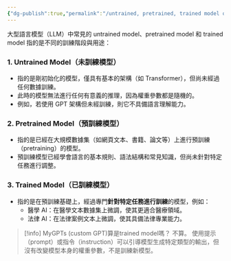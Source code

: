 ```yaml
---
{"dg-publish":true,"permalink":"/untrained, pretrained, trained model of large language model/","title":"untrained, pretrained, trained model of large language model","tags":["chatgpt","LLMAI"],"created":"2025-02-17T10:11","updated":"2025-02-17T10:25"}
---
```



大型語言模型（LLM）中常見的 untrained model、pretrained model 和 trained model 指的是不同的訓練階段與用途：

### 1. Untrained Model（未訓練模型）

- 指的是剛初始化的模型，僅具有基本的架構（如 Transformer），但尚未經過任何數據訓練。
- 此時的模型無法進行任何有意義的推理，因為權重參數都是隨機的。
- 例如，若使用 GPT 架構但未經訓練，則它不具備語言理解能力。

### 2. Pretrained Model（預訓練模型）

- 指的是已經在大規模數據集（如網頁文本、書籍、論文等）上進行預訓練（pretraining）的模型。
- 預訓練模型已經學會語言的基本規則、語法結構和常見知識，但尚未針對特定任務進行調整。

### 3. Trained Model（已訓練模型）

- 指的是在預訓練基礎上，經過專門**針對特定任務進行訓練**的模型，例如：
    - 醫學 AI：在醫學文本數據集上微調，使其更適合醫療領域。
    - 法律 AI：在法律案例文本上微調，使其具備法律專業能力。


> [!info] MyGPTs (custom GPT)算是trained model嗎？
> 不算。
> 使用提示（prompt）或指令（instruction）可以引導模型生成特定類型的輸出，但沒有改變模型本身的權重參數，不是訓練新模型。
